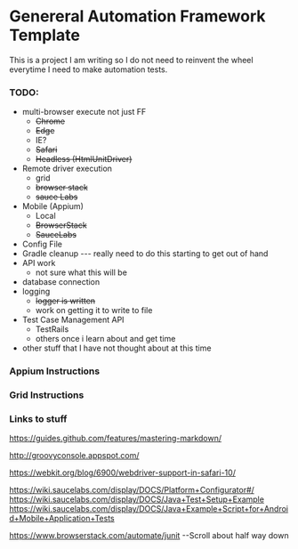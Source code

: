 # Genereral Automation Framework Template
This is a project I am writing so I do not need to reinvent the wheel everytime I need to make automation tests.

### TODO:
* multi-browser execute not just FF
    * ~~Chrome~~
    * ~~Edge~~
    * IE?
    * ~~Safari~~
    * ~~Headless (HtmlUnitDriver)~~
* Remote driver execution
    * grid
    * ~~browser stack~~
    * ~~sauce Labs~~
* Mobile (Appium)
    * Local
    * ~~BrowserStack~~
    * ~~SauceLabs~~ 
* Config File
* Gradle cleanup --- really need to do this starting to get out of hand
* API work 
    * not sure what this will be
* database connection
* logging
    * ~~logger is written~~
    * work on getting it to write to file
* Test Case Management API 
    * TestRails
    * others once i learn about and get time
* other stuff that I have not thought about at this time


### Appium Instructions

### Grid  Instructions

### Links to stuff
https://guides.github.com/features/mastering-markdown/

http://groovyconsole.appspot.com/

https://webkit.org/blog/6900/webdriver-support-in-safari-10/

https://wiki.saucelabs.com/display/DOCS/Platform+Configurator#/
https://wiki.saucelabs.com/display/DOCS/Java+Test+Setup+Example
https://wiki.saucelabs.com/display/DOCS/Java+Example+Script+for+Android+Mobile+Application+Tests

https://www.browserstack.com/automate/junit   --Scroll about half way down